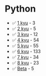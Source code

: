 # Python
* :white_check_mark: [1 kyu](/solutions/python/1%20kyu) - 3
* :white_check_mark: [2 kyu](/solutions/python/2%20kyu) - 5
* :white_check_mark: [3 kyu](/solutions/python/3%20kyu) - 12
* :white_check_mark: [4 kyu](/solutions/python/4%20kyu) - 54
* :white_check_mark: [5 kyu](/solutions/python/5%20kyu) - 55
* :white_check_mark: [6 kyu](/solutions/python/6%20kyu) - 133
* :white_check_mark: [7 kyu](/solutions/python/7%20kyu) - 34
* :white_check_mark: [8 kyu](/solutions/python/8%20kyu) - 23
* :white_check_mark: [Beta](/solutions/python/Beta) - 5